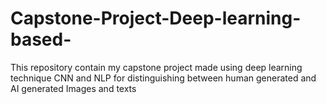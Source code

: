 # Capstone-Project-Deep-learning-based-
This repository contain my capstone project made using deep learning technique CNN and NLP for distinguishing between human generated and AI generated Images and texts
